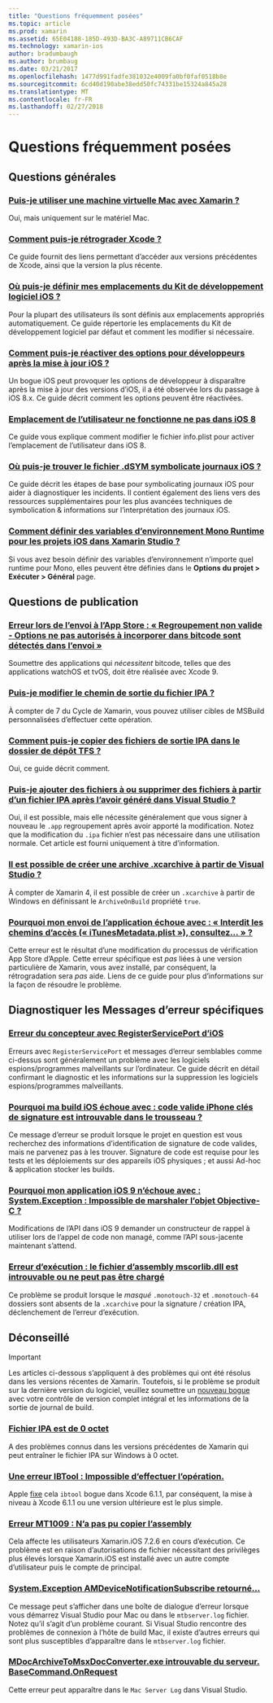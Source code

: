 ```yaml
---
title: "Questions fréquemment posées"
ms.topic: article
ms.prod: xamarin
ms.assetid: 65E04188-185D-493D-BA3C-A89711CB6CAF
ms.technology: xamarin-ios
author: bradumbaugh
ms.author: brumbaug
ms.date: 03/21/2017
ms.openlocfilehash: 1477d991fadfe381032e4009fa0bf0faf0518b8e
ms.sourcegitcommit: 6cd40d190abe38edd50fc74331be15324a845a28
ms.translationtype: MT
ms.contentlocale: fr-FR
ms.lasthandoff: 02/27/2018
---
```

# <a name="frequently-asked-questions"></a>Questions fréquemment posées

## <a name="general-questions"></a>Questions générales

### <a name="can-i-use-a-mac-vm-with-xamarinmac-vmmd"></a>[Puis-je utiliser une machine virtuelle Mac avec Xamarin ?](mac-vm.md)
Oui, mais uniquement sur le matériel Mac.

### <a name="how-can-i-downgrade-xcodedowngrade-xcodemd"></a>[Comment puis-je rétrograder Xcode ?](downgrade-xcode.md)
Ce guide fournit des liens permettant d’accéder aux versions précédentes de Xcode, ainsi que la version la plus récente.

### <a name="where-can-i-set-my-ios-sdk-locationsios-sdkmd"></a>[Où puis-je définir mes emplacements du Kit de développement logiciel iOS ?](ios-sdk.md)
Pour la plupart des utilisateurs ils sont définis aux emplacements appropriés automatiquement. Ce guide répertorie les emplacements du Kit de développement logiciel par défaut et comment les modifier si nécessaire.

### <a name="how-can-i-reenable-developer-options-after-updating-iosupdate-developer-optionsmd"></a>[Comment puis-je réactiver des options pour développeurs après la mise à jour iOS ?](update-developer-options.md)
Un bogue iOS peut provoquer les options de développeur à disparaître après la mise à jour des versions d’iOS, il a été observée lors du passage à iOS 8.x. Ce guide décrit comment les options peuvent être réactivées.

### <a name="user-location-not-working-in-ios-8ios8-user-locationmd"></a>[Emplacement de l’utilisateur ne fonctionne ne pas dans iOS 8](ios8-user-location.md)
Ce guide vous explique comment modifier le fichier info.plist pour activer l’emplacement de l’utilisateur dans iOS 8.

### <a name="where-can-i-find-the-dsym-file-to-symbolicate-ios-crash-logssymbolicate-ios-crashmd"></a>[Où puis-je trouver le fichier .dSYM symbolicate journaux iOS ?](symbolicate-ios-crash.md)
Ce guide décrit les étapes de base pour symbolicating journaux iOS pour aider à diagnostiquer les incidents. Il contient également des liens vers des ressources supplémentaires pour les plus avancées techniques de symbolication & informations sur l’interprétation des journaux iOS.


### <a name="how-do-i-set-mono-runtime-environment-variables-for-ios-projects-in-xamarin-studioxs-mono-runtimemd"></a>[Comment définir des variables d’environnement Mono Runtime pour les projets iOS dans Xamarin Studio ?](xs-mono-runtime.md)
Si vous avez besoin définir des variables d’environnement n’importe quel runtime pour Mono, elles peuvent être définies dans le **Options du projet > Exécuter > Général** page.

## <a name="publishing-questions"></a>Questions de publication

### <a name="error-when-submitting-to-app-store-invalid-bundle---options-not-allowed-to-be-embedded-in-bitcode-are-detected-in-the-submissioninvalid-bundle-bitcodemd"></a>[Erreur lors de l’envoi à l’App Store : « Regroupement non valide - Options ne pas autorisés à incorporer dans bitcode sont détectés dans l’envoi »](invalid-bundle-bitcode.md)

Soumettre des applications qui _nécessitent_ bitcode, telles que des applications watchOS et tvOS, doit être réalisée avec Xcode 9.

### <a name="can-i-change-the-output-path-of-the-ipa-fileipa-output-pathmd"></a>[Puis-je modifier le chemin de sortie du fichier IPA ?](ipa-output-path.md)
À compter de 7 du Cycle de Xamarin, vous pouvez utiliser cibles de MSBuild personnalisées d’effectuer cette opération.

### <a name="how-can-i-copy-ipa-output-files-to-the-tfs-drop-folderipa-tfsmd"></a>[Comment puis-je copier des fichiers de sortie IPA dans le dossier de dépôt TFS ?](ipa-tfs.md)
Oui, ce guide décrit comment.

### <a name="can-i-add-files-to-or-remove-files-from-an-ipa-file-after-building-it-in-visual-studiomodify-ipamd"></a>[Puis-je ajouter des fichiers à ou supprimer des fichiers à partir d’un fichier IPA après l’avoir généré dans Visual Studio ?](modify-ipa.md)
Oui, il est possible, mais elle nécessite généralement que vous signer à nouveau le `.app` regroupement après avoir apporté la modification. Notez que la modification du `.ipa` fichier n’est pas nécessaire dans une utilisation normale. Cet article est fourni uniquement à titre d’information.

### <a name="is-it-possible-to-create-a-xcarchive-archive-from-visual-studiocreate-xcarchivemd"></a>[Il est possible de créer une archive .xcarchive à partir de Visual Studio ?](create-xcarchive.md)
À compter de Xamarin 4, il est possible de créer un `.xcarchive` à partir de Windows en définissant le `ArchiveOnBuild` propriété `true`.

### <a name="why-does-my-app-submission-fail-with-disallowed-paths--itunesmetadataplist--found-at--itunesmetadata-disallowed-pathsmd"></a>[Pourquoi mon envoi de l’application échoue avec : « Interdit les chemins d’accès (« iTunesMetadata.plist »), consultez... » ?](itunesmetadata-disallowed-paths.md)
Cette erreur est le résultat d’une modification du processus de vérification App Store d’Apple. Cette erreur spécifique est _pas_ liées à une version particulière de Xamarin, vous avez installé, par conséquent, la rétrogradation sera _pas_ aide. Liens de ce guide pour plus d’informations sur la façon de résoudre le problème.


## <a name="diagnosing-specific-error-messages"></a>Diagnostiquer les Messages d’erreur spécifiques

### <a name="ios-designer-error-with-registerserviceporterror-registerserviceportmd"></a>[Erreur du concepteur avec RegisterServicePort d’iOS](error-registerserviceport.md)
Erreurs avec `RegisterServicePort` et messages d’erreur semblables comme ci-dessus sont généralement un problème avec les logiciels espions/programmes malveillants sur l’ordinateur. Ce guide décrit en détail confirmant le diagnostic et les informations sur la suppression les logiciels espions/programmes malveillants.

### <a name="why-does-my-ios-build-fail-with-no-valid-iphone-code-signing-keys-found-in-keychainno-codesigning-keysmd"></a>[Pourquoi ma build iOS échoue avec : code valide iPhone clés de signature est introuvable dans le trousseau ?](no-codesigning-keys.md)
Ce message d’erreur se produit lorsque le projet en question est vous recherchez des informations d’identification de signature de code valides, mais ne parvenez pas à les trouver. Signature de code est requise pour les tests et les déploiements sur des appareils iOS physiques ; et aussi Ad-hoc & application stocker les builds.

### <a name="why-does-my-ios-9-app-fail-with-systemexception-failed-to-marshal-the-objective-c-objectexception-marshal-obj-cmd"></a>[Pourquoi mon application iOS 9 n’échoue avec : System.Exception : Impossible de marshaler l’objet Objective-C ?](exception-marshal-obj-c.md)
Modifications de l’API dans iOS 9 demander un constructeur de rappel à utiliser lors de l’appel de code non managé, comme l’API sous-jacente maintenant s’attend.

### <a name="runtime-error-the-assembly-mscorlibdll-was-not-found-or-could-not-be-loadederror-mscorlib-not-foundmd"></a>[Erreur d’exécution : le fichier d’assembly mscorlib.dll est introuvable ou ne peut pas être chargé](error-mscorlib-not-found.md)
Ce problème se produit lorsque le *masqué* `.monotouch-32` et `.monotouch-64` dossiers sont absents de la `.xcarchive` pour la signature / création IPA, déclenchement de l’erreur d’exécution.

## <a name="deprecated"></a>Déconseillé

> [!IMPORTANT]
> Les articles ci-dessous s’appliquent à des problèmes qui ont été résolus dans les versions récentes de Xamarin. Toutefois, si le problème se produit sur la dernière version du logiciel, veuillez soumettre un [nouveau bogue](~/cross-platform/troubleshooting/questions/howto-file-bug.md) avec votre contrôle de version complet intégral et les informations de la sortie de journal de build.



### <a name="ipa-file-is-0-bytesipa-zero-bytesmd"></a>[Fichier IPA est de 0 octet](ipa-zero-bytes.md)
A des problèmes connus dans les versions précédentes de Xamarin qui peut entraîner le fichier IPA sur Windows à 0 octet.

### <a name="ibtool-error-the-operation-couldnt-be-completederror-ibtoolmd"></a>[Une erreur IBTool : Impossible d’effectuer l’opération.](error-ibtool.md)
Apple [fixe](https://developer.apple.com/library/ios/releasenotes/DeveloperTools/RN-Xcode/Chapters/xc6_release_notes.html) cela `ibtool` bogue dans Xcode 6.1.1, par conséquent, la mise à niveau à Xcode 6.1.1 ou une version ultérieure est le plus simple.

### <a name="error-mt1009-could-not-copy-the-assemblyerror-mt1009md"></a>[Erreur MT1009 : N’a pas pu copier l’assembly](error-mt1009.md)
Cela affecte les utilisateurs Xamarin.iOS 7.2.6 en cours d’exécution. Ce problème est en raison d’autorisations de fichier nécessitant des privilèges plus élevés lorsque Xamarin.iOS est installé avec un autre compte d’utilisateur puis le compte de principal.

### <a name="systemexception-amdevicenotificationsubscribe-returned-exception-amddevicenotificationsubscribemd"></a>[System.Exception AMDeviceNotificationSubscribe retourné...](exception-amddevicenotificationsubscribe.md)
Ce message peut s’afficher dans une boîte de dialogue d’erreur lorsque vous démarrez Visual Studio pour Mac ou dans le `mtbserver.log` fichier. Notez qu’il s’agit d’un problème courant. Si Visual Studio rencontre des problèmes de connexion à l’hôte de build Mac, il existe d’autres erreurs qui sont plus susceptibles d’apparaître dans le `mtbserver.log` fichier.

### <a name="mdocarchivetomsxdocconverterexe-not-found-rverbasecommandonrequestmdocarchivetomsxdocconverter-not-foundmd"></a>[MDocArchiveToMsxDocConverter.exe introuvable du serveur. BaseCommand.OnRequest](mdocarchivetomsxdocconverter-not-found.md)
Cette erreur peut apparaître dans le `Mac Server Log` dans Visual Studio.
